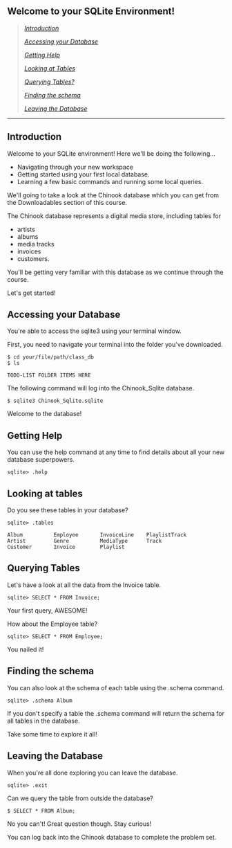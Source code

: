 **Welcome to your SQLite Environment!**
------------------------------------------

> [*Introduction*](#introduction)
>
> [*Accessing your Database*](#accessing-your-database)
>
> [*Getting Help*](#getting-help)
>
> [*Looking at Tables*](#looking-at-tables) 
>
> [*Querying Tables?*](#querying-tables)
>
> [*Finding the schema*](#finding-the-schema)
>
> [*Leaving the Database*](#leaving-the-database)

--------------------------------------------

**Introduction**
--------------------

Welcome to your SQLite environment!  Here we'll be doing the following...
* Navigating through your new workspace 
* Getting started using your first local database.
* Learning a few basic commands and running some local queries.

We'll going to take a look at the Chinook database which you can get from the Downloadables section of this course.

The Chinook database represents a digital media store, including tables for 
* artists 
* albums 
* media tracks 
* invoices  
* customers.  

You'll be getting very familiar with this database as we continue through the course. 

Let's get started!

**Accessing your Database**
--------------------

You're able to access the sqlite3 using your terminal window.

First, you need to navigate your terminal into the folder you've downloaded.

```
$ cd your/file/path/class_db
$ ls

TODO-LIST FOLDER ITEMS HERE
```

The following command will log into the Chinook_Sqlite database.
```
$ sqlite3 Chinook_Sqlite.sqlite
```
Welcome to the database!

**Getting Help**
--------------------
You can use the help command at any time to find details about all your new database superpowers.

```
sqlite> .help
```

**Looking at tables**
--------------------

Do you see these tables in your database?
```
sqlite> .tables

Album          Employee       InvoiceLine    PlaylistTrack
Artist         Genre          MediaType      Track        
Customer       Invoice        Playlist   
```

**Querying Tables**
--------------------
Let's have a look at all the data from the Invoice table.
```
sqlite> SELECT * FROM Invoice;
```
Your first query, AWESOME!

How about the Employee table?
```
sqlite> SELECT * FROM Employee;
```

You nailed it!

**Finding the schema**
--------------------
You can also look at the schema of each table using the .schema command.

```
sqlite> .schema Album
```

If you don't specify a table the .schema command will return the schema for all tables in the database.  

Take some time to explore it all!  

**Leaving the Database**
--------------------

When you're all done exploring you can leave the database.
```
sqlite> .exit 
```

Can we query the table from outside the database?
```
$ SELECT * FROM Album;
```
No you can't! Great question though.  Stay curious!

You can log back into the Chinook database to complete the problem set.


